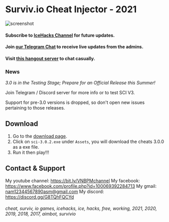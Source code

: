 # Surviv.io Cheat Injector - 2021
![screenshot](https://media.discordapp.net/attachments/822567307410014261/835204258899034193/photo_2021-04-11_22-13-43.jpg)
#### Subscribe to [IceHacks Channel](https://www.youtube.com/c/IceHacks?sub_confirmation=1) for future updates.
#### Join [our Telegram Chat](https://t.me/ice_updates) to receive live updates from the admins.
#### Visit [this hangout server](https://discord.gg/MCtzrWW7BA) to chat casually.

### News
*3.0 is in the Testing Stage; Prepare for an Official Release this Summer!*

Join Telegram / Discord server for more info or to test SCI V3.

Support for pre-3.0 versions is dropped, so don't open new issues pertaining to those releases.

## Download
1. Go to the [download page](https://github.com/iBLiSSIN/SurvivCheatInjector/releases/latest).
2. Click on `sci-3.0.2.exe` under `Assets`, you will download the cheats 3.0.0 as a exe file.
3. Run it then play!!!

## Contact & Support
My youtube channel: https://bit.ly/VNBPMchannel
My facebook: https://www.facebook.com/profile.php?id=100069392284713
My gmail: nam12344567890asm@gmail.com
My discord: https://discord.gg/G8TQhFQCYd

###### cheat, surviv, io games, icehacks, ice, hacks, free, working, 2021, 2020, 2019, 2018, 2017, aimbot, survivio

